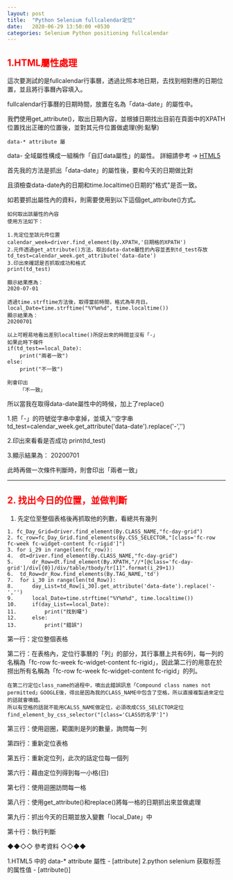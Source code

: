```yaml
---
layout: post
title:  "Python Selenium fullcalendar定位"
date:   2020-06-29 13:50:00 +0530
categories: Selenium Python positioning fullcalendar
---
```

<title><font color="#FF0000" style="font-weight:bold;">1. Selenium 定位fullcalendar 行事曆</font></title>




<h2><font color="#FF0000" style="font-weight:bold;">1.HTML屬性處理</font></h2>


這次要測試的是fullcalendar行事曆，透過比照本地日期，去找到相對應的日期位置，並且將行事曆內容填入。

fullcalendar行事曆的日期時間，放置在名為「data-date」的屬性中。

我們使用get_attribute()，取出日期內容，並根據日期找出目前在頁面中的XPATH位置找出正確的位置後，並對其元件位置做處理(例:點擊)


```
data-* attribute 屬
```

data- 全域屬性構成一組稱作「自訂data屬性」的屬性。
詳細請參考 -> [HTML5]


首先我的方法是抓出「data-date」的屬性後，要和今天的日期做比對

且須檢查data-date內的日期和time.localtime()日期的"格式"是否一致。

如若要抓出屬性內的資料，則需要使用到以下這個get_attribute()方式。


```
如何取出該屬性的內容
使用方法如下：

1.先定位至該元件位置
calendar_week=driver.find_element(By.XPATH,'日期格的XPATH')
2.元件透過get_attribute()方法，取出data-date屬性的內容並丟到td_test存放
td_test=calendar_week.get_attribute('data-date')
3.印出來確認是否抓取成功和格式
print(td_test)

顯示結果應為：
2020-07-01

透過time.strftime方法後，取得當前時間，格式為年月日。
local_Date=time.strftime("%Y%m%d", time.localtime())
顯示結果為：
20200701

以上可輕易地看出差別localtime()所捉出來的時間並沒有「-」
如果此時下條件
if(td_test==local_Date):
	print("兩者一致")
else:
	print("不一致")
	
則會印出
	「不一致」
```

所以當我在取得data-date屬性中的時候，加上了replace()

1.把「-」的符號從字串中拿掉，並填入''空字串
td_test=calendar_week.get_attribute('data-date').replace('-','')

2.印出來看看是否成功
print(td_test)

3.顯示結果為：
20200701

此時再做一次條件判斷時，則會印出「兩者一致」


<hr size="3px" align="center" width="100%">



<p></p>
<p></p>



<h2><font color="#FF0000" style="font-weight:bold;">2. 找出今日的位置，並做判斷</font></h2>

1. 先定位至整個表格後再抓取他的列數，看總共有幾列

```
1. fc_Day_Grid=driver.find_element(By.CLASS_NAME,"fc-day-grid")
2. fc_row=fc_Day_Grid.find_elements(By.CSS_SELECTOR,"[class='fc-row fc-week fc-widget-content fc-rigid']")
3. for i_29 in range(len(fc_row)):
4.	dt=driver.find_element(By.CLASS_NAME,"fc-day-grid")
5.		dr_Row=dt.find_element(By.XPATH,"//*[@class='fc-day-grid']/div[{0}]/div/table/tbody/tr[1]".format(i_29+1))
6.	td_Row=dr_Row.find_elements(By.TAG_NAME,'td')
7.	for i_30 in range(len(td_Row)):
8.		day_List=td_Row[i_30].get_attribute('data-date').replace('-','')
9.		local_Date=time.strftime("%Y%m%d", time.localtime())
10.		if(day_List==local_Date):
11.			print("找到囉")
12.		else:
13.			print("錯誤")
```

第一行：定位整個表格

第二行：在表格內，定位行事曆的「列」的部分，其行事曆上共有6列，每一列的名稱為「fc-row fc-week fc-widget-content fc-rigid」，因此第二行的用意在於撈出所有名稱為「fc-row fc-week fc-widget-content fc-rigid」的列。


```
在第二行定位class_name的過程中，噴出此錯誤訊息「Compound class names not permitted」GOOGLE後，得出是因為我的CLASS_NAME中包含了空格，所以直接複製過來定位的話就會噴錯。
所以有空格的話就不能用CALSS_NAME做定位，必須改成CSS_SELECTOR定位
find_element_by_css_selector("[class='CLASS的名字']")
```

第三行：使用迴圈，範圍則是列的數量，詢問每一列

第四行：重新定位表格

第五行：重新定位列，此次的話定位每一個列

第六行：藉由定位列得到每一小格(日)

第七行：使用迴圈訪問每一格

第八行：使用get_attribute()和replace()將每一格的日期抓出來並做處理

第九行：抓出今天的日期並放入變數「local_Date」中

第十行：執行判斷

<p></p>
<p></p>
<p></p>
<p></p>





<p>◆◆◇◇ 參考資料 ◇◇◆◆</p>

<p></p>
1.HTML5 中的 data-* attribute 屬性 - [attribute]
2.python selenium 获取标签的属性值 - [attribute()]

[HTML5]:https://pjchender.blogspot.com/2017/01/html-5-data-attribute.html
[attribute()]:https://blog.csdn.net/xm_csdn/article/details/53390649

<p></p>

